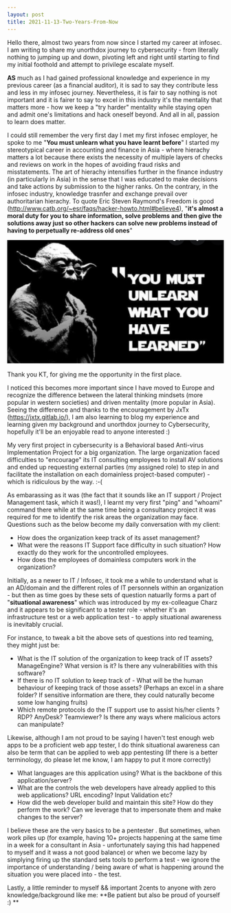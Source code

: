 ```yaml
---
layout: post
title: 2021-11-13-Two-Years-From-Now
---
```


Hello there, almost two years from now since I started my career at infosec. I am writing to share my unorthdox journey to cybersecurity - from literally nothing to jumping up and down, pivoting left and right until starting to find my initial foothold and attempt to privilege escalate myself. 

**AS** much as I had gained professional knowledge and experience in my previous career (as a financial auditor), it is sad to say they contribute less and less in my infosec journey. Nevertheless, it is fair to say nothing is not important and it is fairer to say to excel in this industry it's the mentality that matters more - how we keep a "try harder" mentality while staying open and admit one's limitations and hack oneself beyond. And all in all, passion to learn does matter.

I could still remember the very first day I met my first infosec employer, he spoke to me "**You must unlearn what you have learnt before**" I started my stereotypical career in accounting and finance in Asia - where hierachy matters a lot because there exists the necessity of multiple layers of checks and reviews on work in the hopes of avoiding fraud risks and misstatements. The art of hierachy intensifies further in the finance industry (in particularly in Asia) in the sense that I was educated to make decisions and take actions by submission to the higher ranks. On the contrary, in the infosec industry, knowledge trasnfer and exchange prevail over authoritarian hierachy. To quote Eric Steven Raymond's Freedom is good (http://www.catb.org/~esr/faqs/hacker-howto.html#believe4), "**it's almost a moral duty for you to share information, solve problems and then give the solutions away just so other hackers can solve new problems instead of having to perpetually re-address old ones**"  


![You must unlearn what you have learnt before](/images/yoda1.png)


Thank you KT, for giving me the opportunity in the first place.

I noticed this becomes more important since I have moved to Europe and recognize the difference between the lateral thinking mindsets (more popular in western societies) and driven mentality (more popular in Asia). Seeing the difference and thanks to the encouragement by JxTx (https://jxtx.gitlab.io/), I am also learning to blog my experience and learning given my background and unorthdox journey to Cybersecurity, hopefully it'll be an enjoyable read to anyone interested :)

My very first project in cybersecurity is a Behavioral based Anti-virus Implementation Project for a big organization. The large organization faced difficulties to "encourage" its IT consulting employees to install AV solutions and ended up requesting external parties (my assigned role) to step in and facilitate the installation on each domainless project-based computer) - which is ridiculous by the way. :-( 

As embarassing as it was (the fact that it sounds like an IT support / Project Management task, which it was!), I learnt my very first "ping" and "whoami" command there while at the same time being a consultancy project it was required for me to identify the risk areas the organization may face. Questions such as the below become my daily conversation with my client:
- How does the organization keep track of its asset management?
- What were the reasons IT Support face difficulty in such situation? How exactly do they work for the uncontrolled employees. 
- How does the employees of domainless computers work in the organization?

Initially, as a newer to IT / Infosec, it took me a while to understand what is an AD/domain and the different roles of IT personnels within an organization - but then as time goes by these sets of question natuarlly forms a part of "**situational awareness**" which was introduced by my ex-colleague Charz and it appears to be significant to a tester role - whether it's an infrastructure test or a web application test - to apply situational awareness is inevitably crucial.

For instance, to tweak a bit the above sets of questions into red teaming, they might just be:
- What is the IT solution of the organization to keep track of IT assets? ManageEngine? What version is it? Is there any vulnerabilities with this software? 
- If there is no IT solution to keep track of - What will be the human behaviour of keeping track of those assets? (Perhaps an excel in a share folder? If sensitive information are there, they could naturally become some low hanging fruits)
- Which remote protocols do the IT support use to assist his/her clients ? RDP? AnyDesk? Teamviewer? Is there any ways where malicious actors can manipulate?

Likewise, although I am not proud to be saying I haven't test enough web apps to be a proficient web app tester, I do think situational awareness can also be term that can be  applied to web app pentesting (If there is a better terminology, do please let me know, I am happy to put it more correctly)

- What languages are this application using? What is the backbone of this application/server? 
- What are the controls the web developers have already applied to this web applications? URL encoding? Input Validation etc?
- How did the web developer build and maintain this site? How do they perform the work? Can we leverage that to impersonate them and make changes to the server?

I believe these are the very basics to be a pentester . But sometimes, when work piles up (for example, having 10+ projects happening at the same time in a week for a consultant in Asia - unfortunately saying this had happened to myself and it wass a not good balance) or when we become lazy by simplying firing up the standard sets tools to perform a test - we ignore the importance of understanding / being aware of what is happening around the situation you were placed into - the test.









Lastly, a little reminder to myself && important 2cents to anyone with zero knowledge/background like me: **Be patient but also be proud of yourself :) **

